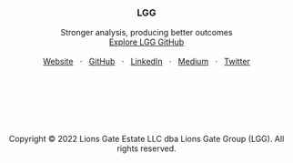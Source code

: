 <p align="center">
  <a href=#>
  </a>
  <br/>
  <br/>
</p>

<h3 align="center">LGG</h3>

<p align="center">
  Stronger analysis, producing better outcomes
  <br/>
  <a href="https://github.com/lionsgategrp">Explore LGG GitHub</a>
  <br/>
  <br/>
  <a href="https://lionsgate.cc">Website</a>
  &nbsp; · &nbsp;
  <a href="https://github.com/lionsgategrp">GitHub</a>
  &nbsp; · &nbsp;
  <a href="https://www.linkedin.com/">LinkedIn</a>
  &nbsp; · &nbsp;
  <a href="https://medium.com/@guylepage3">Medium</a>
  &nbsp; · &nbsp;
  <a href="https://twitter.com/lionsgategrp">Twitter</a>
  <br/>
  <br/>
  <br/>
  <br/>
  <br/>
  <br/>
  <br/>
  <br/>
    Copyright © 2022 Lions Gate Estate LLC dba Lions Gate Group (LGG). All rights reserved.
  </p>
</p>


<br/>

